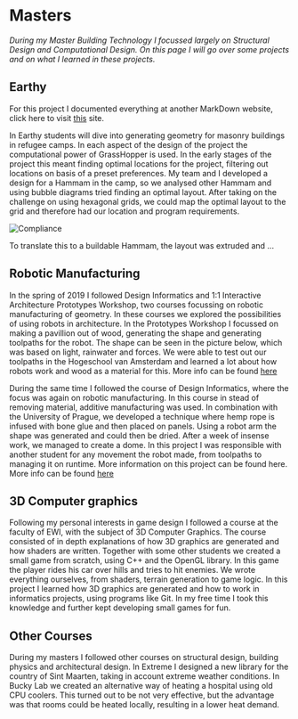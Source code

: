 # Masters

_During my Master Building Technology I focussed largely on Structural Design and Computational Design. On this page I will go over some projects and on what I learned in these projects._

## Earthy

For this project I documented everything at another MarkDown website, click here to visit [this](https://rickvandijk1.github.io/Earthy/) site. 

In Earthy students will dive into generating geometry for masonry buildings in refugee camps. In each aspect of the design of the project the computational power of GrassHopper is used. In the early stages of the project this meant finding optimal locations for the project, filtering out locations on basis of a preset preferences. My team and I developed a design for a Hammam in the camp, so we analysed other Hammam and using bubble diagrams tried finding an optimal layout. After taking on the challenge on using hexagonal grids, we could map the optimal layout to the grid and therefore had our location and program requirements.

![Compliance](https://github.com/RickvanDijk1/PortFolio/blob/gh-pages/assets/img/Ruleset-Gif.gif?raw=true "Ruleset-Gif")

To translate this to a buildable Hammam, the layout was extruded and ...


## Robotic Manufacturing

In the spring of 2019 I followed Design Informatics and 1:1 Interactive Architecture Prototypes Workshop, two courses focussing on robotic manufacturing of geometry. In these courses we explored the possibilities of using robots in architecture. In the Prototypes Workshop I focussed on making a pavillion out of wood, generating the shape and generating toolpaths for the robot. The shape can be seen in the picture below, which was based on light, rainwater and forces. We were able to test out our toolpaths in the Hogeschool van Amsterdam and learned a lot about how robots work and wood as a material for this. More info can be found [here](http://100ybp.roboticbuilding.eu/index.php/Msc2G2:Main)

During the same time I followed the course of Design Informatics, where the focus was again on robotic manufacturing. In this course in stead of removing material, additive manufacturing was used. In combination with the University of Prague, we developed a technique where hemp rope is infused with bone glue and then placed on panels. Using a robot arm the shape was generated and could then be dried. After a week of insense work, we managed to create a dome. In this project I was responsible with another student for any movement the robot made, from toolpaths to managing it on runtime. More information on this project can be found here. More info can be found [here](https://tudelftaet.wordpress.com/2019/04/12/dreamcatcher-pavilion-unveiled/?fbclid=IwAR1C8cO_yEERQ9zClqRViW4g9BaVEHM7qKbFZeLZ_iMqZviT2Gz4BRT33oE)

## 3D Computer graphics

Following my personal interests in game design I followed a course at the faculty of EWI, with the subject of 3D Computer Graphics. The course consisted of in depth explanations of how 3D graphics are generated and how shaders are written. Together with some other students we created a small game from scratch, using C++ and the OpenGL library. In this game the player rides his car over hills and tries to hit enemies. We wrote everything ourselves, from shaders, terrain generation to game logic. In this project I learned how 3D graphics are generated and how to work in informatics projects, using programs like Git. In my free time I took this knowledge and further kept developing small games for fun.

## Other Courses

During my masters I followed other courses on structural design, building physics and architectural design. In Extreme I designed a new library for the country of Sint Maarten, taking in account extreme weather conditions. In Bucky Lab we created an alternative way of heating a hospital using old CPU coolers. This turned out to be not very effective, but the advantage was that rooms could be heated locally, resulting in a lower heat demand. 
